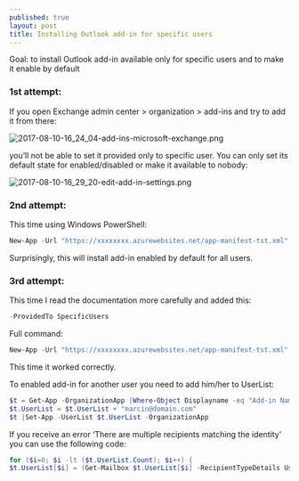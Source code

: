 ```yaml
---
published: true
layout: post
title: Installing Outlook add-in for specific users
---
```

Goal: to install Outlook add-in available only for specific users and to make it enable by default

### 1st attempt:

If you open Exchange admin center > organization > add-ins and try to add it from there:

![2017-08-10-16_24_04-add-ins-microsoft-exchange.png]({{site.baseurl}}/images/posts/2017-08-10-16_24_04-add-ins-microsoft-exchange.png)

you’ll not be able to set it provided only to specific user. You can only set its default state for enabled/disabled or make it available to nobody:

![2017-08-10-16_29_20-edit-add-in-settings.png]({{site.baseurl}}/images/posts/2017-08-10-16_29_20-edit-add-in-settings.png)

<!--more-->

### 2nd attempt:

This time using Windows PowerShell:
``` powershell	
New-App -Url "https://xxxxxxxx.azurewebsites.net/app-manifest-tst.xml" -OrganizationApp -UserList robert@domain.com,peter@domain.com -DefaultStateForUser Enabled
```
Surprisingly, this will install add-in enabled by default for all users.

### 3rd attempt:

This time I read the documentation more carefully and added this:
``` powershell	
-ProvidedTo SpecificUsers
```
Full command:
``` powershell
New-App -Url "https://xxxxxxxx.azurewebsites.net/app-manifest-tst.xml" -OrganizationApp -UserList robert@domain.com,piotr@domain.com -DefaultStateForUser Enabled -ProvidedTo SpecificUsers
```
This time it worked correctly.

To enabled add-in for another user you need to add him/her to UserList:
``` powershell	
$t = Get-App -OrganizationApp |Where-Object Displayname -eq "Add-in Name"
$t.UserList = $t.UserList + "marcin@domain.com"
$t |Set-App -UserList $t.UserList -OrganizationApp
```
If you receive an error ‘There are multiple recipients matching the identity’ you can use the following code:
``` powershell	
for ($i=0; $i -lt ($t.UserList.Count); $i++) {
$t.UserList[$i] = (Get-Mailbox $t.UserList[$i] -RecipientTypeDetails UserMailbox).userprincipalname
```
